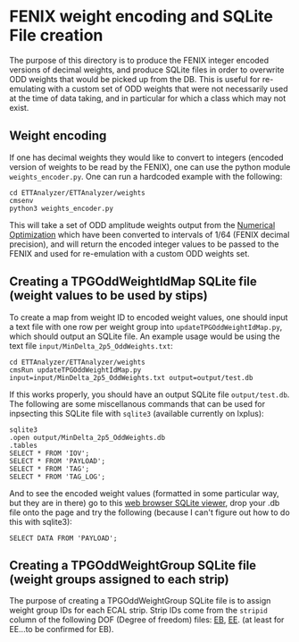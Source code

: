 # FENIX weight encoding and SQLite File creation 

The purpose of this directory is to produce the FENIX integer encoded versions of decimal weights, and produce SQLite files in order to overwrite ODD weights that would be picked up from the DB. This 
is useful for re-emulating with a custom set of ODD weights that were not necessarily used at the time of data taking, and in particular for which a class which may 
not exist. 

## Weight encoding 

If one has decimal weights they would like to convert to integers (encoded version of weights to be read by the FENIX), one can use the python module `weights_encoder.py`. One can run a hardcoded example with the following:

```
cd ETTAnalyzer/ETTAnalyzer/weights
cmsenv
python3 weights_encoder.py
```

This will take a set of ODD amplitude weights output from the [Numerical Optimization](https://github.com/CMS-ECAL-Trigger-Group/DoubleWeightsOptimization) which have been converted to intervals of 1/64 (FENIX decimal precision), and will return the encoded integer values to be passed to the FENIX and used for re-emulation with a custom ODD weights set. 

## Creating a TPGOddWeightIdMap SQLite file (weight values to be used by stips)

To create a map from weight ID to encoded weight values, one should input a text file with one row per weight group into `updateTPGOddWeightIdMap.py`, which should output an SQLite file. An example usage would be using the text file `input/MinDelta_2p5_OddWeights.txt`:

```
cd ETTAnalyzer/ETTAnalyzer/weights
cmsRun updateTPGOddWeightIdMap.py input=input/MinDelta_2p5_OddWeights.txt output=output/test.db
```

If this works properly, you should have an output SQLite file `output/test.db`. The following are some miscellanous commands that can be used for inpsecting this SQLite file with `sqlite3` (available currently on lxplus):

```
sqlite3 
.open output/MinDelta_2p5_OddWeights.db
.tables
SELECT * FROM 'IOV';
SELECT * FROM 'PAYLOAD';
SELECT * FROM 'TAG';
SELECT * FROM 'TAG_LOG';
```

And to see the encoded weight values (formatted in some particular way, but they are in there) go to this [web browser SQLite viewer](https://inloop.github.io/sqlite-viewer/), drop your .db file onto the page and try the following (because I can't figure out how to do this with sqlite3):

```
SELECT DATA FROM 'PAYLOAD';
```

## Creating a TPGOddWeightGroup SQLite file (weight groups assigned to each strip)

The purpose of creating a TPGOddWeightGroup SQLite file is to assign weight group IDs for each ECAL strip. Strip IDs come from the `stripid` column of the following DOF (Degree of freedom) files: [EB](https://gitlab.cern.ch/cms-ecal-dpg/ecall1algooptimization/-/blob/master/PileupMC/parameters/DOF_EB_2018.csv), [EE](https://gitlab.cern.ch/cms-ecal-dpg/ecall1algooptimization/-/blob/master/PileupMC/parameters/DOF_EE_2018.csv). (at least for EE...to be confirmed for EB).
